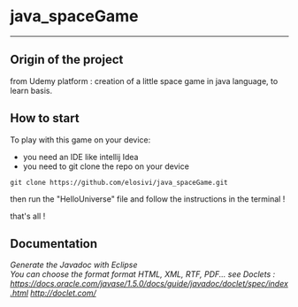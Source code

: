 # java_spaceGame

-----------------------
## Origin of the project

from Udemy platform : creation of a little space game in java language, to learn basis.


## How to start
To play with this game on your device:
 - you need an IDE like intellij Idea
 - you need to git clone the repo on your device
 
 ``git clone https://github.com/elosivi/java_spaceGame.git``

then run the "HelloUniverse" file and follow the instructions in the terminal !

that's all !

## Documentation
*Generate the Javadoc with Eclipse*<br>
*You can choose the format format HTML, XML, RTF, PDF... 
see Doclets :
https://docs.oracle.com/javase/1.5.0/docs/guide/javadoc/doclet/spec/index.html
http://doclet.com/*
